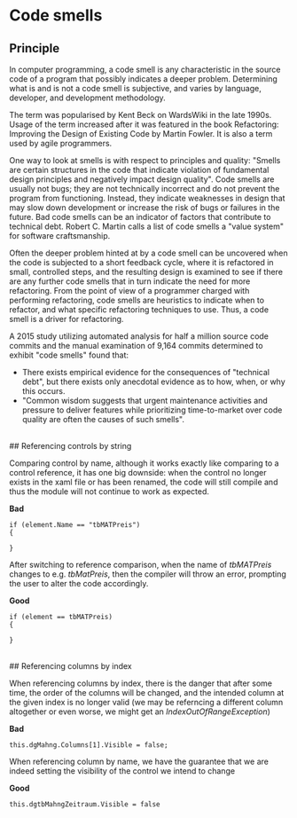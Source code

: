 # Code smells

## Principle

In computer programming, a code smell is any characteristic in the source code of a program that possibly indicates a deeper problem. Determining what is and is not a code smell is subjective, and varies by language, developer, and development methodology.

The term was popularised by Kent Beck on WardsWiki in the late 1990s. Usage of the term increased after it was featured in the book Refactoring: Improving the Design of Existing Code by Martin Fowler. It is also a term used by agile programmers.

One way to look at smells is with respect to principles and quality: "Smells are certain structures in the code that indicate violation of fundamental design principles and negatively impact design quality". Code smells are usually not bugs; they are not technically incorrect and do not prevent the program from functioning. Instead, they indicate weaknesses in design that may slow down development or increase the risk of bugs or failures in the future. Bad code smells can be an indicator of factors that contribute to technical debt. Robert C. Martin calls a list of code smells a "value system" for software craftsmanship.

Often the deeper problem hinted at by a code smell can be uncovered when the code is subjected to a short feedback cycle, where it is refactored in small, controlled steps, and the resulting design is examined to see if there are any further code smells that in turn indicate the need for more refactoring. From the point of view of a programmer charged with performing refactoring, code smells are heuristics to indicate when to refactor, and what specific refactoring techniques to use. Thus, a code smell is a driver for refactoring.

A 2015 study utilizing automated analysis for half a million source code commits and the manual examination of 9,164 commits determined to exhibit "code smells" found that:

- There exists empirical evidence for the consequences of "technical debt", but there exists only anecdotal evidence as to how, when, or why this occurs.
- "Common wisdom suggests that urgent maintenance activities and pressure to deliver features while prioritizing time-to-market over code quality are often the causes of such smells".

<br>
## Referencing controls by string

Comparing control by name, although it works exactly like comparing to a control reference, it has one big downside: when the control no longer exists in the xaml file or has been renamed, the code will still compile and thus the module will not continue to work as expected.

**Bad**
```
if (element.Name == "tbMATPreis")
{
    
}
```

After switching to reference comparison, when the name of *tbMATPreis* changes to e.g. *tbMatPreis*, then the compiler will throw an error, prompting the user to alter the code accordingly.

**Good**
```
if (element == tbMATPreis)
{
    
}
```


<br>
## Referencing columns by index

When referencing columns by index, there is the danger that after some time, the order of the columns will be changed, and the intended column at the given index is no longer valid (we may be referncing a different column altogether or even worse, we might get an *IndexOutOfRangeException*)

**Bad**
```
this.dgMahng.Columns[1].Visible = false;
```

When referencing column by name, we have the guarantee that we are indeed setting the visibility of the control we intend to change

**Good**
```
this.dgtbMahngZeitraum.Visible = false
```